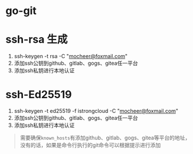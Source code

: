 
# go-git

# ssh-rsa 生成
1. ssh-keygen -t rsa -C "mocheer@foxmail.com"
2. 添加ssh公钥到github、gitlab、gogs、gitea任一平台
3. 添加ssh私钥进行本地认证

# ssh-Ed25519 
1. ssh-keygen -t ed25519 -f istrongcloud  -C "mocheer@foxmail.com"
2. 添加ssh公钥到github、gitlab、gogs、gitea任一平台
3. 添加ssh私钥进行本地认证

> 需要确保`known_hosts`有添加github、gitlab、gogs、gitea等平台的地址，没有的话，如果是命令行执行的git命令可以根据提示进行添加